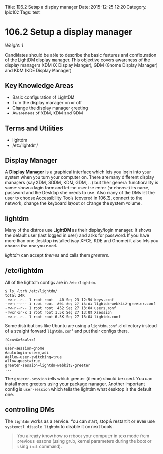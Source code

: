 Title: 106.2 Setup a display manager
Date: 2015-12-25 12:20
Category: lpic102
Tags: test

# 106.2 Setup a display manager
*Weight: 1*

Candidates should be able to describe the basic features and configuration of the LightDM display manager. This objective covers awareness of the display managers XDM (X Display Manger), GDM (Gnome Display Manager) and KDM (KDE Display Manager).

## Key Knowledge Areas
- Basic configuration of LightDM
- Turn the display manager on or off
- Change the display manager greeting
- Awareness of XDM, KDM and GDM

## Terms and Utilities
- lightdm
- /etc/lightdm/

## Display Manager
A **Display Manager** is a graphical interface which lets you login into your system when you turn your computer on. There are many different display managers (say XDM, SDDM, KDM, GDM, ...) but their general functionality is same: show a login form and let the user the enter (or choose) its name, password and the Desktop she needs to use. Also many of the DMs let the user to choose Accessibility Tools (covered in 106.3), connect to the network, change the keyboard layout or change the system volume.

## lightdm
Many of the distros use **LightDM** as their display/login manager. It shows the default user (last logged in user) and asks for password. If you have more than one desktop installed (say XFCE, KDE and Gnome) it also lets you choose the one you need.

*lightdm* can accept *themes* and calls them *greeters*.

## /etc/lightdm
All of the lightdm configs are in `/etc/lightdm`.

````
$ ls -ltrh /etc/lightdm/
total 24K
-rw-r--r-- 1 root root   40 Sep 23 12:56 keys.conf
-rw-r--r-- 1 root root  801 Sep 27 13:03 lightdm-webkit2-greeter.conf
-rw-r--r-- 1 root root  452 Sep 27 13:08 users.conf
-rwxr-xr-x 1 root root 1.5K Sep 27 13:08 Xsession
-rw-r--r-- 1 root root 6.5K Sep 27 13:08 lightdm.conf
````

Some distributions like Ubuntu are using a `lightdm.conf.d` directory instead of a straight forward `lightdm.conf` and put their configs there.

````
[SeatDefaults]
...
user-session=gnome
#autologin-user=jadi
#allow-user-switching=true
allow-guest=true
greeter-session=lightdm-webkit2-greeter
...
````

The `greeter-session` tells which greeter (theme) should be used. You can install more greeters using your package manager. Another important config is `user-session` which tells the lightdm what desktop is the default one.

## controlling DMs
The `lightdm` works as a service. You can start, stop & restart it or even use `systemctl disable lightdm` to disable it on next boots.

> You already know how to reboot your computer in text mode from previous lessons (using grub, kernel parameters during the boot or using `init` command).
